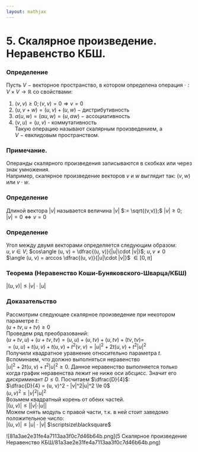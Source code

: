 ```yaml
---  
layout: mathjax  
---  
```

  
# 5. Скалярное произведение. Неравенство КБШ.  
  
### Определение  
Пусть $V~-$ векторное пространство, в котором определена операция  $\cdot : V\times V \to \mathbb{R}$ со свойствами:  
1) $(v, v) \ge 0; (v, v) = 0 \Rightarrow v = 0$  
2) $(u, v + w) = (u, v) + (u, w)~-$ дистрибутивность  
3) $\alpha(u, w) = (\alpha u, w) = (u, \alpha w)~-$  ассоциативность  
4) $(v, u) = (u, v)$ - коммутативность  
Такую операцию называют скалярным произведением, а  
$V~-$ евклидовым пространством.  
  
### Примечание.  
Операнды скалярного произведения записываются в скобках или через знак умножения.  
Например, скалярное произведение векторов $v$  и $w$  выглядит так: $(v, w)$ или $v\cdot w$.  
  
### Определение  
Длиной вектора $|v|$ называется величина $|v|$ $:= \sqrt{(v,v)};$ $|v| \ge 0;$  
$|v| = 0 \Leftrightarrow v = 0$  
  
### Определение  
Угол между двумя векторами определяется следующим образом:  
$u, v \in V$; $cos\angle (u, v) = \dfrac{(u, v)}{|u|\cdot |v|}$; $u, v \ne 0$  
$\angle (u, v) = arccos \dfrac{(u, v)}{|u|\cdot |v|}$ $\in [0, \pi]$  
  
### Теорема (Неравенство Коши-Буняковского-Шварца/КБШ)  
$|(u, v)| \le |v|\cdot|u|$  
  
### Доказательство  
Рассмотрим следующее скалярное произведение при некотором параметре $t$:  
$(u + tv, u + tv) \ge 0$  
Проведем ряд преобразований:  
$(u + tv, u) + (u + tv, tv) = (u, u) + (u, tv) + (u, tv) + (tv, tv) =$  
$= (u, u) + t(u, v) + t(u, v) + t^2(v, v) = |u|^2 + 2t(u, v) + t^2|u|^2$  
Получили квадратное уравнение относительно параметра $t$. Вспоминаем, что должно выполняться неравенство  
$|u|^2 + 2t(u, v) + t^2|u|^2 \ge 0$. Данное неравенство выполняется только когда график неравенства лежит не ниже оси абсцисс. Значит его дискриминант $D \le 0$. Посчитаем $\dfrac{D}{4}$:  
$\dfrac{D}{4} = (u, v)^2 - |v|^2|u|^2 \le 0$  
$(u, v)^2 \le |v|^2|u|^2$  
Возьмем квадратный корень от обеих частей.  
$|(u, v)| \le ||v|\cdot|u||$  
Можем снять модуль с правой части, т.к. в ней стоит заведомо положительное число:  
$|(u, v)| \le |u|\cdot|v|$  $\scriptsize\blacksquare$  
  
![81a3ae2e31fe4a7113aa3f0c7d46b64b.png](5 Скалярное произведение Неравенство КБШ/81a3ae2e31fe4a7113aa3f0c7d46b64b.png)  
